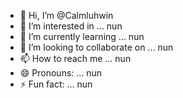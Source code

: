 - 👋 Hi, I’m @Calmluhwin
- 👀 I’m interested in ... nun
- 🌱 I’m currently learning ... nun
- 💞️ I’m looking to collaborate on ... nun
- 📫 How to reach me ... nun
- 😄 Pronouns: ... nun
- ⚡ Fun fact: ... nun

<!---
Calmluhwin/Calmluhwin is a ✨ special ✨ repository because its `README.md` (this file) appears on your GitHub profile.
You can click the Preview link to take a look at your changes.
--->
